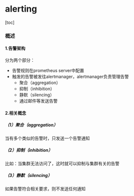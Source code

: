 # alerting
[toc]
### 概述
#### 1.告警架构
分为两个部分：
* 告警规则在prometheus server中配置
* 触发的告警被发往alertmanager，alertmanager负责管理告警
  * 聚合（aggregation）
  * 抑制（inhibition）
  * 静默（silencing）
  * 通过邮件等发送告警

#### 2.相关概念
##### （1）聚合（aggregation）
当有多个类似的告警时，只发送一个告警通知

##### （2）抑制（inhibition）
比如：当集群无法访问了，这时就可以抑制与集群有关的告警

##### （3）静默（silencing）
如果告警符合相关要求，则不发送任何通知
